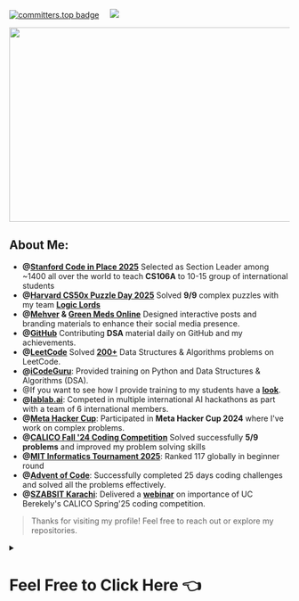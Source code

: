 <!-- GitHub Profile README -->


[![committers.top badge](https://user-badge.committers.top/pakistan/USERNAME.svg)](https://user-badge.committers.top/pakistan/SaifRasool90) &nbsp; &nbsp; ![](https://komarev.com/ghpvc/?username=SaifRasool92)

<!--<div align="center"><img src="https://github.com/4-Leafs-Code/4-Leafs-Code/blob/main/assets/rainbow-hr.png" alt="rainbow hr" width="100%" height="70%"></div>-->
<!--<div align="center">
  <img src="https://www.animatedimages.org/data/media/562/animated-line-image-0184.gif" width="100%" height="2px">
</div>-->
<div align='center'>
  <img width="1400" height="349" alt="1747315993754-Recovered" src="https://www.google.com/logos/doodles/2024/pakistan-independence-day-2025-6753651837110884.2-2xa.gif" />
</div>
<!--
<div align='center'>
  <img width="1400" height="349" alt="1747315993754-Recovered" src="https://github.com/user-attachments/assets/14caa5ce-ea1d-4423-899f-1b9a19296f4b" />
</div>-->

<!--<h1 align="center" style="font-family: 'Segoe UI', Arial, sans-serif; font-weight: bold;">
  <bold>Saif Ur Rasool</bold>
</h1>-->

<!--<h1 align="center" style="font-family: 'Times New Roman', Times, serif;">Saif Ur Rasool <!--<img src="https://media.giphy.com/media/hvRJCLFzcasrR4ia7z/giphy.gif" width="30px">--></h1>
<!--<h3 align="center">Leetcode 200+ | Graphic Designer | 7x Intl' Hackathon Participant | CALICO Fall '24 & Meta Hacker Cup '24 Participant | #117 Globally Ranked in MIT Informatics Winter Contest 2025 | Aspiring Developer | AI Enthusiast | Computer Science Student | @Icodeguru</h3>-->
<!--
<p align="center">
    <img src="https://readme-typing-svg.herokuapp.com?font=Fira+Code&size=22&pause=1000&color=F78AFA&width=435&lines=Welcome+to+my+GitHub+profile!;I+love+solving+problems+%26+designing!;Follow+for+coding+content+%26+motivation!" alt="Typing SVG">
</p>-->


## About Me:

- **@[Stanford Code in Place 2025](https://digitalcredential.stanford.edu/check/09E8FB28F122CE1CB9A59536C67B8BE8508A5898A71233B6641137391929242FSm9lSGxRQXdrNk0zc215OFdac2Z6aGFTNFhTTC84VkNCbWZVb3NYOXZHQ1liQlVN)** Selected as Section Leader among ~1400 all over the world to teach **CS106A** to 10-15 group of international students
- **@[Harvard CS50x Puzzle Day 2025](https://certificates.cs50.io/a9fa79dc-ae41-4317-9925-c7734bf4255d.pdf?size=letter)** Solved **9/9** complex puzzles with my team **[Logic Lords](https://www.linkedin.com/posts/dr-aqsa-akram-mbbs-md_cs50-puzzleday-logiclords-activity-7316863736261058560-xwe-?utm_source=share&utm_medium=member_desktop&rcm=ACoAAD64V0wBA1MCVwPSDdPgOD3kozkA_cUuiig)**
- **@[Mehver](https://www.facebook.com/mehverofficial/) & [Green Meds Online](https://www.facebook.com/people/Green-Meds-Online/100086488911744/)** Designed interactive posts and branding materials to enhance their social media presence.
- **@[GitHub](https://github.com/SaifRasool92)** Contributing **DSA** material daily on GitHub and my achievements.
- **@[LeetCode](https://leetcode.com/u/Saif_Rasool/)** Solved **[200+](https://github.com/SaifRasool92/Daily-Leetcoding)** Data Structures & Algorithms problems on LeetCode.
- **@[iCodeGuru](https://icode.guru/)**: Provided training on Python and Data Structures &amp; Algorithms (DSA).
- @If you want to see how I provide training to my students have a **[look](https://github.com/SaifRasool92/Volunteer_Teaching)**.
- **@[lablab.ai](https://lablab.ai/u/@Saif_123)**: Competed in multiple international AI hackathons as part with a team of 6 international members.
- **@[Meta Hacker Cup](https://www.facebook.com/codingcompetitions/hacker-cup/2024/certificate/3779894005597220)**: Participated in **Meta Hacker Cup 2024** where I've work on complex problems.
- **@[CALICO Fall '24 Coding Competition](https://www.linkedin.com/in/saif-ur-rasool/details/certifications/1733845587821/single-media-viewer/?profileId=ACoAAD64V0wBA1MCVwPSDdPgOD3kozkA_cUuiig)** Solved successfully **5/9 problems** and improved my problem solving skills
- **@[MIT Informatics Tournament 2025](https://mitit.org/Contest/ViewScoreboard/beginner-2025)**: Ranked 117 globally in beginner round
- **@[Advent of Code](https://drive.google.com/file/d/1oeQlukiUQk_mIBWqarZBdJneoHIcCCTm/view?usp=sharing)**: Successfully completed 25 days coding challenges and solved all the problems effectively.
- **@[SZABSIT Karachi](https://szabist.edu.pk/)**: Delivered a **[webinar](https://drive.google.com/file/d/1ZEVCOuPBkYBKY85I5QWb22CnycjZzFat/view)** on importance of UC Berekely's CALICO Spring'25 coding competition.
> Thanks for visiting my profile! Feel free to reach out or explore my repositories.

<details >  <!--<details id=0 open>-->
<summary><h1>Feel Free to Click Here 👈</h1></summary>

<div align="center">
  <img src="https://www.animatedimages.org/data/media/562/animated-line-image-0184.gif" width="100%" height="2px">
</div>

## Skill Sets:

<table align="center"><tr><td valign="top" width="25%">
  
### Machine Learning
<a href="https://github.com/SaifRasool92">
<div align="center">
       <img src="https://skillicons.dev/icons?i=pytorch,scikitlearn,opencv,numpy,pandas,matplotlib,pil,&perline=4" /> 
</div>
</a>
</td><td valign="top" width="25%">

### Frontend  
<a href="https://github.com/SaifRasool92">
<div align="center">  
       <img src="https://skillicons.dev/icons?i=html,css,bootstrap,materialui,tailwind,js,react,nextjs,jquery,antdesign&perline=4" /> 
</div>
</a>
 </td><td valign="top" width="25%">
        
### Backend
<a href="https://github.com/SaifRasool92">
<div align="center">
       <img src="https://skillicons.dev/icons?i=php,mysql,firebase,nodejs,express,mongodb&perline=4" /> 
</div>
</a>

</td>
</tr>
<tr><td valign="top" width="25%">

### Code Editors  
<a href="https://github.com/SaifRasool92">
<div align="center">  
       <img src="https://skillicons.dev/icons?i=vscode,vim,pycharm,&perline=4" /> 
</div>
</a>
</td><td valign="top" width="25%">
    
###  Languages
<a href="https://github.com/SaifRasool92">
<div align="center"> 
    <img src="https://skillicons.dev/icons?i=js,php,cpp,java,latex,python&perline=4" /> 
</div>
</a>
</td><td valign="top" width="25%">

### Others 
<a href="https://github.com/SaifRasool92">
<div align="center">  
       <img src="https://skillicons.dev/icons?i=git,github,npm,figma,postman,netlify,vite,vercel,heroku,discord,stackoverflow&perline=4" /> 
</div>
</a>
 </td> 
</tr>
</table>



## Connect with Me:

<p align="center">
    <a href="https://www.linkedin.com/in/saif-ur-rasool/" target="_blank">
        <img src="https://img.shields.io/badge/LinkedIn-%230077B5.svg?style=for-the-badge&logo=linkedin&logoColor=white" alt="LinkedIn" />
    </a>
  &nbsp;
    <a href="mailto:rasoolsaif24@gmail.com" target="_blank">
        <img src="https://img.shields.io/badge/Email-D14836?style=for-the-badge&logo=gmail&logoColor=white" alt="Email" />
    </a>
  &nbsp;
    <a href="https://www.behance.net/saifrasool2" target="_blank">
        <img src="https://img.shields.io/badge/Behance-053EFF?style=for-the-badge&logo=behance&logoColor=white" alt="Behance" />
    </a>
</p>
<div align="center">
  <img src="https://www.animatedimages.org/data/media/562/animated-line-image-0184.gif" width="100%" height="2px">
</div>


## LeetCode Stats & DSA
<div align="center">
  <img src="https://leetcard.jacoblin.cool/Saif_Rasool?theme=dark&font=Poppins&ext=heatmap" alt="LeetCode Stats"/>
  &nbsp;&nbsp;&nbsp;
  <img src="https://leetcode-badge-showcase.vercel.app/api?username=Saif_Rasool&theme=dark&animated=true" alt="LeetCode Badges" />
</div>

<!--<div align= 'center'>
    <img align= center src="https://assets.leetcode.com/static_assets/marketing/2024-50.gif" alt="LeetCode Badge" width="100"/> <img align= center         src="https://assets.leetcode.com/static_assets/marketing/2024-100-new.gif" alt="LeetCode Badge" width="100"/>
</div>
<div>
<img src="https://leetcode-badge-showcase.vercel.app/api?username=Saif_Rasool&animated=true" alt="LeetCode Badges" />
</div>-->
<div align="center">
  <img src="https://www.animatedimages.org/data/media/562/animated-line-image-0184.gif" width="100%" height="2px">
</div>

## GitHub Analytics
<!--
<div align="center">
  <img src="https://github-readme-activity-graph.vercel.app/graph?username=SaifRasool92&theme=chartreuse-dark&hide_border=true" width="100%"/>
</div>-->

<p align="center">
  <img height="180em" src="https://github-readme-stats.vercel.app/api?username=SaifRasool92&show_icons=true&theme=chartreuse-dark&include_all_commits=true&count_private=true"/>
  <img height="180em" src="https://github-readme-stats.vercel.app/api/top-langs/?username=SaifRasool92&layout=compact&langs_count=8&theme=chartreuse-dark"/>
</p>
<div align='center'>
  <img height="140em" src="https://github-profile-summary-cards.vercel.app/api/cards/profile-details?username=SaifRasool92&theme=algolia" >&nbsp;&nbsp;<img height="140em" src="https://github-profile-summary-cards.vercel.app/api/cards/productive-time?username=SaifRasool92&theme=algolia">
</div>
<!--<p align="center">
  <img src="https://github-profile-summary-cards.vercel.app/api/cards/profile-details?username=SaifRasool92&theme=dracula" />
</p>-->

  <!-- Activity Graph -->
  <a href="https://github.com/SaifRasool92/github-readme-activity-graph">
    <img src="https://github-readme-activity-graph.vercel.app/graph?username=SaifRasool92&theme=chartreuse-dark&hide_border=true" alt="Saif Ur Rasool github activity graph" style="margin: 10px; border-radius: 10px;" />
  </a>

</div>
<div align="center">
  <img src="https://www.animatedimages.org/data/media/562/animated-line-image-0184.gif" width="100%" height="2px">
</div>


## COMPLETED INTERNATIONAL HACKATHONS:
<div align="center" style="display: flex; flex-wrap: wrap; justify-content: center; gap: 16px;">
  <a href="https://lablab.ai/event/ai-for-connectivity-hackathon/netwizards/mediconnect" target="_blank">
    <img src="https://lablab.ai/_next/image?url=https%3A%2F%2Fstorage.googleapis.com%2Flablab-static-eu%2Fimages%2Fevents%2Fcm48fgskd000b356zv4ebb0pv%2Fcm48fgskd000b356zv4ebb0pv_imageLink_ss4ze20y2r.jpg&w=1080&q=75" width="390" alt="Mediconnect">
  </a>
  <a href="https://lablab.ai/event/strawberry-reasoning-with-o1/intellibots/dsa-helper-tool" target="_blank">
    <img src="https://lablab.ai/_next/image?url=https%3A%2F%2Fstorage.googleapis.com%2Flablab-static-eu%2Fimages%2Fevents%2Fcm10tscso0007356vztoxtsrn%2Fcm10tscso0007356vztoxtsrn_imageLink_gn1als0cv2.jpg&w=750&q=75" width="390" alt="DSA Helper Tool">
  </a>
  <a href="https://lablab.ai/event/ai-agents-hack-with-lablab-and-mindsdb/binaryblitz/cropguard" target="_blank">
    <img src="https://lablab.ai/_next/image?url=https%3A%2F%2Fstorage.googleapis.com%2Flablab-static-eu%2Fimages%2Fevents%2Fclyo3ojcg000r3b6vhsr9v8p1%2Fclyo3ojcg000r3b6vhsr9v8p1_imageLink_m3420t27.jpg&w=750&q=75" width="390" alt="CropGuard">
  </a>
  <a href="https://lablab.ai/event/aistronauts-space-agents-on-a-mission/the-goat/astromind" target="_blank">
    <img src="https://lablab.ai/_next/image?url=https%3A%2F%2Fstorage.googleapis.com%2Flablab-static-eu%2Fimages%2Fevents%2Fcm5xsfsfx000q357q5hktprpp%2Fcm5xsfsfx000q357q5hktprpp_imageLink_xm1pbz0a98.jpg&w=1080&q=75" width="390" alt="AstroMind">
  </a>
  <a href="https://lablab.ai/event/fall-in-love-with-deepseek/deepfake/medimate" target="_blank">
    <img src="https://lablab.ai/_next/image?url=https%3A%2F%2Fstorage.googleapis.com%2Flablab-static-eu%2Fimages%2Fevents%2Fcm6ifrxgc000535720vhskc3x%2Fcm6ifrxgc000535720vhskc3x_imageLink_zpbrq0ogw.jpg&w=1080&q=75" width="390" alt="MediMate">
  </a>
  <a href="https://lablab.ai/event/generative-ai-hackathon-with-ibm-granite/automaters/chainsink" target="_blank">
    <img src="https://lablab.ai/_next/image?url=https%3A%2F%2Fstorage.googleapis.com%2Flablab-static-eu%2Fimages%2Fevents%2Fcm6rtr6pf000c356ytb4y55ol%2Fcm6rtr6pf000c356ytb4y55ol_imageLink_hv3320ir6.jpg&w=1080&q=75" width="390" alt="ChainSink">
  </a>
</div>
<div align="center">
  <img src="https://www.animatedimages.org/data/media/562/animated-line-image-0184.gif" width="100%" height="2px">
</div>

## Github trophies:

<div align="center">

![Trophy](https://github-profile-trophy.vercel.app/?username=SaifRasool92&theme=chartreuse-dark&row=1&column=7)

<div align="center">
  <img src="https://www.animatedimages.org/data/media/562/animated-line-image-0184.gif" width="100%" height="2px">
</div>
<!--
</div>
<div align='center'>
<img src="https://raw.githubusercontent.com/theosaffire/theosaffire/output/snake.svg" alt="Snake animation" />
</div>-->

<!--<h3 align="center">

![](https://capsule-render.vercel.app/api?type=waving&color=gradient&height=100&section=footer)

</h3>-->

<!--<pre>
                                  ___           ___           ___       ___       ___     
                                 /\__\         /\  \         /\__\     /\__\     /\  \    
                                /:/  /        /::\  \       /:/  /    /:/  /    /::\  \   
                               /:/__/        /:/\:\  \     /:/  /    /:/  /    /:/\:\  \  
                              /::\  \ ___   /::\~\:\  \   /:/  /    /:/  /    /:/  \:\  \ 
                             /:/\:\  /\__\ /:/\:\ \:\__\ /:/__/    /:/__/    /:/__/ \:\__\
                             \/__\:\/:/  / \:\~\:\ \/__/ \:\  \    \:\  \    \:\  \ /:/  /
                                  \::/  /   \:\ \:\__\    \:\  \    \:\  \    \:\  /:/  / 
                                  /:/  /     \:\ \/__/     \:\  \    \:\  \    \:\/:/  /  
                                 /:/  /       \:\__\        \:\__\    \:\__\    \::/  /   
                                 \/__/         \/__/         \/__/     \/__/     \/__/    
</pre> -->
